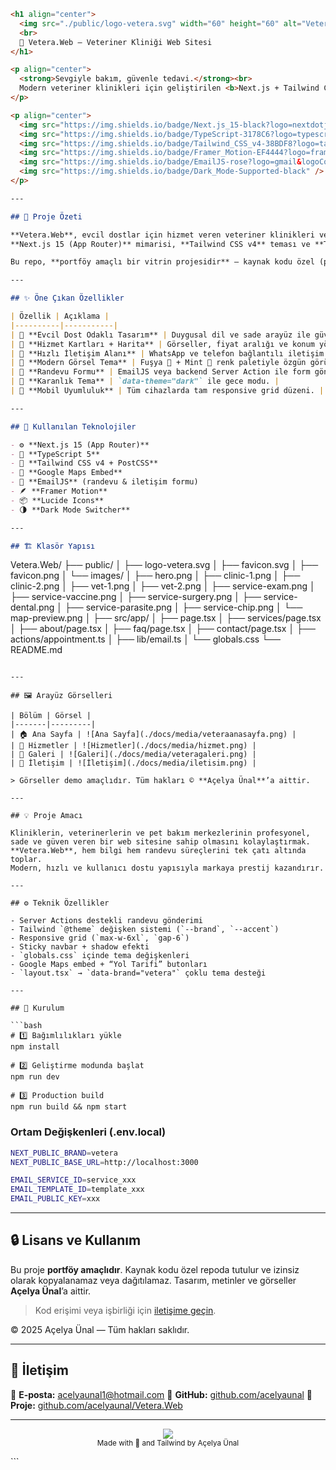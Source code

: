 
```markdown
<h1 align="center">
  <img src="./public/logo-vetera.svg" width="60" height="60" alt="Vetera Logo" />
  <br>
  🐾 Vetera.Web — Veteriner Kliniği Web Sitesi
</h1>

<p align="center">
  <strong>Sevgiyle bakım, güvenle tedavi.</strong><br>
  Modern veteriner klinikleri için geliştirilen <b>Next.js + Tailwind CSS + TypeScript</b> tabanlı profesyonel web sitesi.
</p>

<p align="center">
  <img src="https://img.shields.io/badge/Next.js_15-black?logo=nextdotjs&logoColor=white" />
  <img src="https://img.shields.io/badge/TypeScript-3178C6?logo=typescript&logoColor=white" />
  <img src="https://img.shields.io/badge/Tailwind_CSS_v4-38BDF8?logo=tailwindcss&logoColor=white" />
  <img src="https://img.shields.io/badge/Framer_Motion-EF4444?logo=framer&logoColor=white" />
  <img src="https://img.shields.io/badge/EmailJS-rose?logo=gmail&logoColor=white" />
  <img src="https://img.shields.io/badge/Dark_Mode-Supported-black" />
</p>

---

## 🌟 Proje Özeti

**Vetera.Web**, evcil dostlar için hizmet veren veteriner klinikleri ve pet hastaneleri için geliştirilmiş modern bir tanıtım ve randevu web sitesidir.  
**Next.js 15 (App Router)** mimarisi, **Tailwind CSS v4** teması ve **TypeScript** yapısı üzerine kurulmuştur.  

Bu repo, **portföy amaçlı bir vitrin projesidir** — kaynak kodu özel (private) olarak korunmaktadır.

---

## ✨ Öne Çıkan Özellikler

| Özellik | Açıklama |
|----------|-----------|
| 🐶 **Evcil Dost Odaklı Tasarım** | Duygusal dil ve sade arayüz ile güven veren kullanıcı deneyimi. |
| 🧭 **Hizmet Kartları + Harita** | Görseller, fiyat aralığı ve konum yönlendirmesiyle zengin içerik. |
| 💬 **Hızlı İletişim Alanı** | WhatsApp ve telefon bağlantılı iletişim butonları. |
| 💅 **Modern Görsel Tema** | Fuşya 💖 + Mint 🌿 renk paletiyle özgün görünüm. |
| 📅 **Randevu Formu** | EmailJS veya backend Server Action ile form gönderimi. |
| 🌙 **Karanlık Tema** | `data-theme="dark"` ile gece modu. |
| 📱 **Mobil Uyumluluk** | Tüm cihazlarda tam responsive grid düzeni. |

---

## 🧩 Kullanılan Teknolojiler

- ⚙️ **Next.js 15 (App Router)**
- 🧠 **TypeScript 5**
- 🎨 **Tailwind CSS v4 + PostCSS**
- 🧭 **Google Maps Embed**
- 💌 **EmailJS** (randevu & iletişim formu)
- 🪶 **Framer Motion**
- 📦 **Lucide Icons**
- 🌗 **Dark Mode Switcher**

---

## 🏗️ Klasör Yapısı

```

Vetera.Web/
├── public/
│   ├── logo-vetera.svg
│   ├── favicon.svg
│   ├── favicon.png
│   └── images/
│       ├── hero.png
│       ├── clinic-1.png
│       ├── clinic-2.png
│       ├── vet-1.png
│       ├── vet-2.png
│       ├── service-exam.png
│       ├── service-vaccine.png
│       ├── service-surgery.png
│       ├── service-dental.png
│       ├── service-parasite.png
│       ├── service-chip.png
│       └── map-preview.png
│
├── src/app/
│   ├── page.tsx
│   ├── services/page.tsx
│   ├── about/page.tsx
│   ├── faq/page.tsx
│   ├── contact/page.tsx
│   ├── actions/appointment.ts
│   ├── lib/email.ts
│   └── globals.css
└── README.md

````

---

## 🖼️ Arayüz Görselleri

| Bölüm | Görsel |
|-------|---------|
| 🏠 Ana Sayfa | ![Ana Sayfa](./docs/media/veteraanasayfa.png) |
| 💉 Hizmetler | ![Hizmetler](./docs/media/hizmet.png) |
| 📸 Galeri | ![Galeri](./docs/media/veteragaleri.png) |
| 💬 İletişim | ![İletişim](./docs/media/iletisim.png) |

> Görseller demo amaçlıdır. Tüm hakları © **Açelya Ünal**’a aittir.

---

## 💡 Proje Amacı

Kliniklerin, veterinerlerin ve pet bakım merkezlerinin profesyonel, sade ve güven veren bir web sitesine sahip olmasını kolaylaştırmak.  
**Vetera.Web**, hem bilgi hem randevu süreçlerini tek çatı altında toplar.  
Modern, hızlı ve kullanıcı dostu yapısıyla markaya prestij kazandırır.

---

## ⚙️ Teknik Özellikler

- Server Actions destekli randevu gönderimi  
- Tailwind `@theme` değişken sistemi (`--brand`, `--accent`)  
- Responsive grid (`max-w-6xl`, `gap-6`)  
- Sticky navbar + shadow efekti  
- `globals.css` içinde tema değişkenleri  
- Google Maps embed + “Yol Tarifi” butonları  
- `layout.tsx` → `data-brand="vetera"` çoklu tema desteği  

---

## 🔧 Kurulum

```bash
# 1️⃣ Bağımlılıkları yükle
npm install

# 2️⃣ Geliştirme modunda başlat
npm run dev

# 3️⃣ Production build
npm run build && npm start
````

### Ortam Değişkenleri (.env.local)

```bash
NEXT_PUBLIC_BRAND=vetera
NEXT_PUBLIC_BASE_URL=http://localhost:3000

EMAIL_SERVICE_ID=service_xxx
EMAIL_TEMPLATE_ID=template_xxx
EMAIL_PUBLIC_KEY=xxx
```

---

## 🔒 Lisans ve Kullanım

Bu proje **portföy amaçlıdır**.
Kaynak kodu özel repoda tutulur ve izinsiz olarak kopyalanamaz veya dağıtılamaz.
Tasarım, metinler ve görseller **Açelya Ünal**’a aittir.

> Kod erişimi veya işbirliği için [iletişime geçin](mailto:acelyaunal1@hotmail.com).

© 2025 Açelya Ünal — Tüm hakları saklıdır.

---

## 💌 İletişim

📧 **E-posta:** [acelyaunal1@hotmail.com](mailto:acelyaunal1@hotmail.com)
💼 **GitHub:** [github.com/acelyaunal](https://github.com/acelyaunal)
🐾 **Proje:** [github.com/acelyaunal/Vetera.Web](https://github.com/acelyaunal/Vetera.Web)

---

<p align="center">
  <img src="https://img.shields.io/badge/🐾-Vetera%20Web-FE31E0?style=for-the-badge">
  <br>
  <sub>Made with 💖 and Tailwind by Açelya Ünal</sub>
</p>
```
